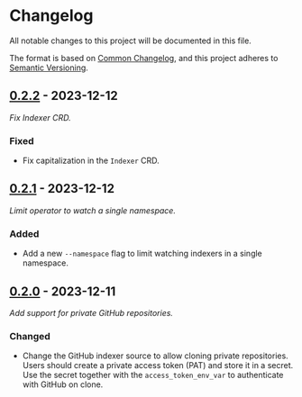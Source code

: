 # Changelog

All notable changes to this project will be documented in this file.

The format is based on [Common Changelog](https://common-changelog.org/), and
this project adheres to
[Semantic Versioning](https://semver.org/spec/v2.0.0.html).

## [0.2.2] - 2023-12-12

_Fix Indexer CRD._

### Fixed

-   Fix capitalization in the `Indexer` CRD.

## [0.2.1] - 2023-12-12

_Limit operator to watch a single namespace._

### Added

-   Add a new `--namespace` flag to limit watching indexers in a single namespace.

## [0.2.0] - 2023-12-11

_Add support for private GitHub repositories._

### Changed

-   Change the GitHub indexer source to allow cloning private repositories.
    Users should create a private access token (PAT) and store it in a secret. Use
    the secret together with the `access_token_env_var` to authenticate with GitHub
    on clone.

[0.2.2]: https://github.com/apibara/dna/releases/tag/operator/v0.2.2
[0.2.1]: https://github.com/apibara/dna/releases/tag/operator/v0.2.1
[0.2.0]: https://github.com/apibara/dna/releases/tag/operator/v0.2.0
